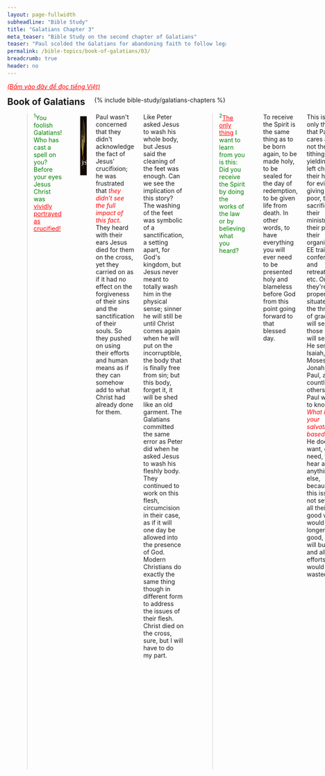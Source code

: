 ```yaml
---
layout: page-fullwidth
subheadline: "Bible Study"
title: "Galatians Chapter 3"
meta_teaser: "Bible Study on the second chapter of Galatians"
teaser: "Paul scolded the Galatians for abandoning faith to follow legalism. He continues to try to convince them that justification can only be by faith, and that God's promise to save believers was given hundreds of years before the law was delivered, and God's promise cannot be broken under any circumstances. The law was given to make people realize their need of the Savior, but not for justification."
permalink: /bible-topics/book-of-galatians/03/
breadcrumb: true
header: no
---
```

<!--more-->
<p style="font-style: italic;"><a style="color: #ff0000;" href="{{ site.projectname }}/hoc-kinh-thanh/sach-ga-la-ti/03/">(Bấm vào đây để đọc tiếng Việt)</a></p>
<div class="row">
<div class="bible-index medium-4 medium-push-8 columns">
<h2 style="margin: 0px">Book of Galatians</h2>
        {% include bible-study/galatians-chapters %}
</div><!-- /.medium-4.columns -->
<div class="medium-8 medium-pull-4 columns">

<!-- main body text -->
<p style="text-align: left;"><blockquote><span style="color: #008000;"><sup>1</sup>You foolish Galatians! Who has cast a spell on you? Before your eyes Jesus Christ was<span style="text-decoration: underline;"><span style="color: #ff0000; text-decoration: underline;"> vividly portrayed as crucified!</span></span></span></blockquote></p>
<div>
<p>
<img alt src="/images/different-gospel.jpg" style="border: 0px none; margin: 7px 15px 0px 0px; max-width: 100%; height: 136px; padding: 0px; float: left;">
</p>
</div>
<p style="text-align: left;">Paul wasn't concerned that they didn't acknowledge the fact of Jesus' crucifixion; he was frustrated that <em><span style="color: #ff0000;">they didn't see the full impact of this fact</span></em>. They heard with their ears Jesus died for them on the cross, yet they carried on as if it had no effect on the forgiveness of their sins and the sanctification of their souls. So they pushed on using their efforts and human means as if they can somehow add to what Christ had already done for them.</p>
<p style="text-align: left;">Like Peter asked Jesus to wash his whole body, but Jesus said the cleaning of the feet was enough. Can we see the implication of this story? The washing of the feet was symbolic of a sanctification, a setting apart, for God's kingdom, but Jesus never meant to totally wash him in the physical sense; sinner he will still be until Christ comes again when he will put on the incorruptible, the body that is finally free from sin; but this body, forget it, it will be shed like an old garment. The Galatians committed the same error as Peter did when he asked Jesus to wash his fleshly body. They continued to work on this flesh, circumcision in their case, as if it will one day be allowed into the presence of God. Modern Christians do exactly the same thing though in different form to address the issues of their flesh. Christ died on the cross, sure, but I will have to do my part.</p>
<p style="text-align: left;"><blockquote><span style="color: #008000;"><sup>2</sup><span style="text-decoration: underline;"><span style="color: #ff0000; text-decoration: underline;">The only thing</span></span> I want to learn from you is this: Did you receive the Spirit by doing the works of the law or by believing what you heard?</span></blockquote></p>
<p style="text-align: left;">To receive the Spirit is the same thing as to be born again, to be made holy, to be sealed for the day of redemption, to be given life from death. In other words, to have everything you will ever need to be presented holy and blameless before God from this point going forward to that blessed day.</p>
<p style="text-align: left;">This is the only thing that Paul cares about, not their tithing, their yielding the left cheek, their hatred for evil, their giving to the poor, their sacrifices, their ministries, their prayer, their organizing EE training, conferences and retreats, etc. Once they're properly situated at the throne of grace, He will send those He will send, as He sent Isaiah, Moses, Jonah, and Paul, and countless others. &nbsp;All Paul wants to know is: <em><span style="color: #ff0000;">What is your salvation based on?</span></em> He doesn't want, or need, to hear about anything else, because if this issue is not settled, all their good works would no longer be good, but will burn up and all their efforts would be wasted.</p>
<p style="text-align: left;">He might as well ask us the same question.&nbsp;</p>
<p style="text-align: left;"><blockquote><span style="color: #008000;"><sup>3</sup>Are you so foolish? Although you began with the Spirit, are you now trying to <span style="text-decoration: underline;"><span style="color: #ff0000; text-decoration: underline;">finish</span></span> by human effort? <sup>4</sup>Have you suffered so many things for nothing?—if indeed it was for nothing.</span></blockquote></p>
<p style="text-align: left;">I have heard from many well-meaning Christians that though we may be saved by grace at the moment of repentance, the rest of our lives is a balance between grace and works. Is this really what the Bible is saying? What about this very verse that clearly counters that argument. Perhaps we can paraphrase the verse like this: "Are you so foolish? Although you began with grace, are you now trying to finish with your own strength and determination?"</p>
<p style="text-align: left;">In the writing on chapter 1, I quoted Romans 1:17 which says this: <span style="color: #008000;"><em>"This Good News tells us how God makes us right in his sight. This is accomplished <span style="color: #ff0000;"><strong>from start to finish by faith</strong></span>. As the Scriptures say, 'It is through faith that a righteous person has life. (New Living Translation)'"&nbsp;</em><span style="text-align: left; color: #000000;">In other words, there is no point in a Christian's life when human effort is allowed to enter the equation.</span></span></p>
<p style="text-align: left;">And the suffering Paul talked about must be the same thing he said of the Colossians who attempted to make themselves more sanctified through means they were familiar with before they accepted Christ. All the "do not touch," and "do not handle," do nothing to restraint their sinful nature.</p>
<p style="text-align: left;">What were they "<em><span style="color: #ff0000;">trying to finish?</span></em>" What did the blood of the Son of God miss that they had to try to finish. In the eyes of the Judaizing Hebrews Chrisitians, Jewish laws and ordinances make them holy; this is why they don't consider themselves sinners, only Gentiles are sinners. This is why they still fought to bring back circumcision so they can perfect their holiness. But how can they improve upon the ever cleansing blood of the Lamb of God? How can you? How can you be more clean than the moment Christ applied His blood on you?</p>
<p style="text-align: left;">Some very famous expositor of the Bible believes that God intends to use the remaining part of our lives to make us perfect for God's kingdom. What? Isn't this what the Galatians are doing and Paul is vehemently against it? Why are they trying to finish what Christ already finished?</p>
<p style="text-align: left;"><blockquote><span style="color: #008000;"><sup>5</sup>Does God then give you the Spirit and work miracles among you by your doing the works of the law or <span style="text-decoration: underline;"><span style="color: #ff0000; text-decoration: underline;">by your believing what you heard</span></span>? <sup>6</sup>Just as Abraham believed God, and it was credited to him as righteousness, <sup>7</sup>so then, understand that those who believe are the sons of Abraham.</span></blockquote></p>
<p style="text-align: left;">The giving of the Spirit happens at the moment of repentance, when one comes to Christ, and the working of miracles, from transformed temperaments to amazing accomplishments in the life of the Christian, Paul is asking the Galatians, and likewise us, where they think both acts come from? Your obedience? Your diligence in carrying out God's plan? No, the answer lies in you simply believe in the gospel you heard. Trust and obey is a song written by man, not God. The only one who obeyed and God was pleased was Jesus himself, and and when we put our trust in Him that He paid it all for our sins, we partake of this obedience that has nothing to do with the common obedience we have come to assume to mean.</p>
<p style="text-align: left;">Once again Paul emphasized the contrast between faith, or simply believing, versus the doing of the works required by the law. Many Christians do not seem to take this emphasis to heart, most would argue that just believing is not enough, there has to be work that proves your faith. And frequently James 2:24 is used to support this argument, that faith must be accompanied by works. As a matter of fact James 2:21-22 wrote this:</p>
<p style="padding-left: 50px; border-left: 5px solid #eee; text-align: left;"><em><sup>21</sup>Was not Abraham our father <span style="text-decoration: underline; color: #ff0000;">justified by works when he offered Isaac his son on the altar</span>? <sup>22</sup>You see that his faith was working together with his works and his faith was perfected by works. (James 2:21-22)</em>"<span style="text-align: left;"></span></p>
<p style="text-align: left;">This seems to be in stark contrast with Romans 4:2;9-12, which says Abraham was justified before he was even circumcised, way before he even had Isaac, let alone offering him,</p>
<p style="padding-left: 50px; border-left: 5px solid #eee; text-align: left;"><span style="text-align: left;"><em><sup>2</sup>If Abraham was justified by works, he has something to boast about, but not before God. (Romans 4:2)<span style="text-align: left;">&nbsp;...&nbsp;</span></em></span><em><sup>9</sup>Does this blessedness then come upon the circumcised only, or upon the uncircumcised also? For we say that <span style="text-decoration: underline;">faith was accounted to Abraham for righteousness</span>. <sup>10</sup>How then was it accounted? While he was circumcised, or uncircumcised? Not while circumcised, but <span style="text-decoration: underline; color: #ff0000;">while uncircumcised</span>. <sup>11</sup>And he received the sign of circumcision, a seal of the righteousness of the faith which he had <span style="text-decoration: underline; color: #ff0000;">while still uncircumcised</span>, that he might be the father of all those who believe, though they are uncircumcised, that righteousness might be imputed to them also, <sup>12</sup>and the father of circumcision to those who not only are of the circumcision, but who also walk in the steps of the faith which our father Abraham had while still uncircumcised.</em> (Romans 4:2;9-12)"<span style="text-align: left;"></span></p>
<p style="text-align: left;">Who is right? I'll say Paul is right; the Judaizing tendency of the apostles including James is evident in this Galatians passage. And if the revelation Paul received is enough that he can claim they, including James, added nothing to his message, let it be true. This James' passage might have been written during this time when the council of the apostles was still found wanting by Paul that he took them to task with the issue of circumcision as a case in point. And if Peter—or as a demoted Cephas for his hypocrisy when he took off from the Gentiles table upon the arrival of certain men from James, was found guilty of Judaizing, and it appears the rest of the apostles were implicated, too—was publically denounced by Paul on the the Judaizing issue, James is not far from being innocent, might it have been that the James' epistle was influenced by the powerful legalists of the day?</p>
<p style="text-align: left;"><blockquote><span style="color: #008000;"><sup>8</sup>And the scripture, <span style="text-decoration: underline;"><span style="color: #ff0000; text-decoration: underline;">foreseeing</span></span> that God would justify the Gentiles by faith, proclaimed the gospel to Abraham <span style="text-decoration: underline;"><span style="color: #ff0000; text-decoration: underline;">ahead of time</span></span>, saying, “All the nations will be blessed in you.” <sup>9</sup>So then those who believe are blessed along with Abraham the believer.</span></blockquote></p>
<p style="text-align: left;">The gospel was proclaimed to Abraham "<em><span style="color: #ff0000;">ahead of time</span></em>" because the Gentiles' salvation was foreseen, and of course God who is omniscient would also foresee mankind's inability to do anything deserving His saving them, and still He made a promise that cannot be broken. And this promise made no mentioning of any condition other than faith, with nary a hint of works. Romans 4:2 says: "<span style="color: #008000;"><em>For if Abraham was justified by works, he has something to boast about</em></span>," and the often memorized favorite Ephesians 2:8,9 says: "<em><span style="color: #008000;"><sup>8</sup>For by grace you have been saved through faith; and that not of yourselves, it is the gift of God; <sup>9</sup>not as a result of works, so that no one may boast (Ephesians 2:8,9).</span></em>"&nbsp;</p>
<p style="text-align: left;"><blockquote><span style="color: #008000;"><sup>10</sup>For all who rely on doing the works of the law are <span style="text-decoration: underline; color: #ff0000;">under a curse</span>, because it is written, “Cursed is everyone who does not keep on <span style="text-decoration: underline;"><span style="color: #ff0000; text-decoration: underline;">doing everything</span></span> written in the book of the law.”</span></blockquote></p>
<p style="text-align: left;">The law must be a curse because not only its standard too high for anyone to fulfill, all of the law must be fulfill, every jot and every tittle.</p>
<p style="text-align: left;"><blockquote><span style="color: #008000;"><sup>11</sup>Now <span style="text-decoration: underline;"><span style="color: #ff0000; text-decoration: underline;">it is clear</span></span> no one is justified before God by the law, because the righteous one will <span style="text-decoration: underline;"><span style="color: #ff0000; text-decoration: underline;">live by faith</span></span>.</span></blockquote></p>
<p style="text-align: left;">It should be very clear in their minds, and ours, right now that we cannot use the law as a basis for our justification. And <em><span style="color: #ff0000;">if the law fails at that very first step in establishing our relationship with God</span></em>, how can it help us do anything good for God? or anything good that pleases Him? But the baffling thing is most do not see the law for what its principal function really is. It is designed to show us our failures, not our success. It's like a clear mirror to show the one standing in front of it blemishes that are humanly impossible to remove: the sinful nature. A proper response for anyone is to start looking elsewhere for a way that works: Jesus, the way the truth and the life.</p>
<p style="text-align: left;"><blockquote><span style="color: #008000;"><sup>12</sup>But <span style="text-decoration: underline; color: #ff0000;">the law is not based on faith</span>, and the one who does the works of the law will live by them. <sup>13</sup>Christ redeemed us from the curse of the law by becoming a curse for us (because it is written, “Cursed is everyone who hangs on a tree”) <sup>14</sup>in order that in Christ Jesus the blessing of Abraham would come to the Gentiles, so that we could receive the promise of the Spirit by faith.</span></blockquote></p>
<p style="text-align: left;"><em><span style="color: #ff0000;">The law requires works, not faith</span></em>. It's based on compliance, not willingness without threat or judgement. It does not grant freedom, but exacts payments and promises punishment upon failure. It's a cold and uncompromising system. It's described in Ezekiel 18:20: "<span style="color: #008000;"><em>The soul that sins, it shall die.</em></span>" No exception, no reduced sentence.</p>
<p style="text-align: left;">And if Christ did not come to fulfill the law, to release us from its grip, the blessing of Abraham would not have come to us; the blessing of the promise of the Spirit, by faith.</p>
<p style="text-align: left;"><span style="color: #ff6600;"><strong><span style="font-size: 14pt;">Inheritance Comes from Promises and not Law</span></strong></span></p>
<p style="text-align: left;"><blockquote><span style="color: #008000;"><sup>15</sup>Brothers and sisters, I offer an example from everyday life: When a covenant has been ratified, even though it is only a human contract, no one can <span style="text-decoration: underline;"><span style="color: #ff0000; text-decoration: underline;">set it aside or add</span></span> anything to it.</span></blockquote></p>
<p style="text-align: left;">Paul gave an example of a real world contract; even as lowly as a human contract, it <em><span style="color: #ff0000;">cannot be altered</span></em>. There is a statement like it at the end of the book of Revelation about not adding or subtracting anything to God given covenant; and once again, this covenant is encapsulated in John 3:16: "<span style="color: #008000;"><em>For God so loved the world ...</em></span>" Let there be no subtle minimization of the effectiveness of this covenant.</p>
<p style="text-align: left;"><blockquote><span style="color: #008000;"><sup>16</sup>Now the promises were spoken to Abraham and to his descendant. Scripture does not say, “and to the descendants,” referring to many, but “and to your descendant,” referring to one, who is Christ. <sup>17</sup>What I am saying is this: The law that came four hundred thirty years later <span style="text-decoration: underline;"><span style="color: #ff0000; text-decoration: underline;">does not cancel</span></span> a covenant previously ratified by God, so as to invalidate the promise.</span></blockquote></p>
<p style="text-align: left;">The law that came hundreds of years later <em><span style="color: #ff0000;">cannot invalidate</span></em> the promise. The law that shows our unworthiness, that condemns us, can no longer use our sins against us. If a human ratified covenant cannot be invalidated, how much firmer is the one ratified by God.</p>
<p style="text-align: left;"><blockquote><span style="color: #008000;"><sup>18</sup>For if the inheritance is based on the law, it is no longer based on the promise, but God graciously gave it to Abraham <span style="text-decoration: underline;"><span style="color: #ff0000; text-decoration: underline;">through the promise</span></span>.</span></blockquote></p>
<p style="text-align: left;"><em><span style="color: #ff0000;">This inheritance is our citizenship of heaven</span></em>, our sonship of God. But the practical implication is: no one can enter God's kingdom, or become God's sons and daughters, without <em><span style="color: #ff0000;">perfect</span><span style="color: #ff0000;"> holiness</span></em>, being <span style="color: #ff0000;"><em>perfectly</em><em> sanctified</em></span> at any moment, being <em><span style="color: #ff0000;">completely pleasing</span></em> to God. And since we know the only instrument through which God prepares us for His Kingdom is: God's perfect Sacrifice. Anything that we do cannot make us more sanctified than the day we first believe. This is why it is amazing grace.</p>
<p style="text-align: left;">One more important point: <em><span style="color: #ff0000;">the only way</span></em> we please God, so ever completely is: to believe in His Son, no works attached. This is how we receive the inheritance. And if the inheritance is based on the law, which one among us can get it? Nicodemus asked Jesus the very honest question that few if any of legalists of our time are sincere enough to ask.</p>
<p style="text-align: left;"><blockquote><span style="color: #008000;"><sup>19</sup><span style="text-decoration: underline;"><span style="color: #ff0000; text-decoration: underline;">Why then was the law given?</span></span> It was added because of transgressions, until the arrival of the descendant to whom the promise had been made. It was administered through angels by an intermediary. <sup>20</sup>Now an intermediary is not for one party alone, but God is one.</span></blockquote></p>
<p style="text-align: left;">The law was given, or added, because of transgression? This is inconsistent with Paul's previous statement which he said nothing can be added or taken away from God's covenant hundreds of years before the law was given. To really add something to the covenant would amount to changing the condition through which man can be saved. So there must be a different meaning to this word "added," which must mean to <em><span style="color: #ff0000;">make men more conscious of their transgression</span></em>, but not with the purpose of stoping men from further transgression, because this became evident through the Old Covenant. It was added so men cannot deny the reality of their sinful nature. This special "addition" does not change the condition for salvation; it is still and forever will be by grace and through faith alone.</p>
<p style="text-align: left;"><blockquote><span style="color: #008000;"><sup>21</sup>Is the law therefore opposed to the promises of God? Absolutely not! For if a law had been given that was <span style="text-decoration: underline;"><span style="color: #ff0000; text-decoration: underline;">able to give life</span></span>, then righteousness would certainly have come by the law. <sup>22</sup>But the scripture imprisoned everything under sin so that the promise could be given—because of the faithfulness of Jesus Christ—to those who believe.</span></blockquote></p>
<p style="text-align: left;">According to the only possible interpretation of the law based on verses 19 and 20, the law is not the opposite of God's grace as some might think. Many folks like to think of a balance between law and grace, but so far we've seen that the law does not invalidate God's grace, it is used as an instrument to push people toward God's grace, and when it has successfully done so, it's work is done, the saved sinner doesn't need it as a teacher anymore, but the Spirit of God will then take over and guide them into all the truth. The law pushes people into the hand of grace, and then leave.</p>
<p style="text-align: left;">The law was given to "imprison" mankind under sin, giving them the only way to salvation that is to believe in Christ.</p>
<p style="text-align: left;">But the interesting, or maybe more like ... foolish—to use Paul's expression—, thing is some actually think the law can give life. Really? There is a huge amount of Scriptures that say the complete opposite: <em><span style="color: #ff0000;">the law brings death</span></em>, and bear fruit for death, and is a curse to those that use it as a guide, and many more.</p>
<p style="text-align: left;"><span style="color: #ff6600;"><strong><span style="font-size: 14pt;">Sons of God Are Heirs of Promise</span></strong></span></p>
<p style="text-align: left;"><blockquote><span style="color: #008000;"><sup>23</sup>Now before faith came we were held in custody under the law, being kept as prisoners until the coming faith would be revealed. <sup>24</sup>Thus the law had become <span style="text-decoration: underline;"><span style="color: #ff0000; text-decoration: underline;">our guardian until Christ</span></span>, so that we could be declared righteous by faith. <sup>25</sup>But now that faith has come, we are <span style="text-decoration: underline;"><span style="color: #ff0000; text-decoration: underline;">no longer</span></span> under a guardian.</span></blockquote></p>
<p style="text-align: left;">Our relationship with the law is described as a type of prisoner and custodian. Not one that reflects the words of Jesus: life, rest, freedom, living water, peace that passes understanding, etc. And few realized that they can be released from the guardianship of the law as a result of their now being in Christ. The <em><span style="color: #ff0000;">transition must take place</span></em>, from guardianship under the law to faith in Christ, from Old Covenant to New Covenant, from prisoner to liberated, so that this great thing can happen: <em><span style="color: #ff0000;">declared righteous</span></em> by faith. If you insist on the guardianship of the law, you can only be condemned, because that is what the law does.&nbsp;</p>
<p style="text-align: left;"><blockquote><span style="color: #008000;"><sup>26</sup>For in Christ Jesus you are all sons of God <span style="text-decoration: underline;"><span style="color: #ff0000; text-decoration: underline;">through faith</span></span>. <sup>27</sup>For all of you who were baptized into Christ have clothed yourselves with Christ.</span></blockquote></p>
<p style="text-align: left;">Sons of God <em><span style="color: #ff0000;">through faith</span></em>, not through the law. To be baptized into Christ is to become a grown man, this is a quote from Jamieson, Fausset, and Brown commentary: {xtypo_info}Ye did, in that very act of being baptized into Christ, put on, or clothe yourselves with, Christ:so the Greek expresses. Christ is to you the toga virilis (the Roman garment of the full- grown man, assumed when ceasing to be a child)<span style="color: #999999;">—<span style="text-align: left;">Jamieson, Fausset, and Brown</span></span><span style="text-align: left;">{/xtypo_info}</span></p>
<p style="text-align: left;"><span style="text-align: left;">Paul frequently refers to those that are still under the guardianship of the law as <em><span style="color: #ff0000;">babes</span></em>, little children, immature, but those that put on Christ through faith become grown up and can take solid food, the kind of scriptural understanding that is based on grace through faith in Christ. This is also rather obvious in daily life; a child needs lots of rules and detailed guidance, a mature individual is guided by principles. So to us mature Christians, the Holy Spirit of God is not only our principles, but the one who not only guide us into all the truth, He empowers us to do God's work, too.</span></p>
<p style="text-align: left;"><blockquote><span style="color: #008000;"><sup>28</sup>There is neither Jew nor Greek, there is neither slave nor free, there is neither male nor female—for all of you are one in Christ Jesus.</span></blockquote></p>
<p style="text-align: left;">Outside of Christ, there are classes between the priviledged and the underpriviledged. Jews vs. the so-called Gentile sinners, slave and free, male and female where only the male has the priviledge of undergoing circumcision. In Christ, all are equally sinful, and all desperately need to be saved by grace.</p>
<p style="text-align: left;"><blockquote><span style="color: #008000;"><sup>29</sup>And if you belong to Christ, then you are Abraham’s descendants, heirs according to the promise.</span></blockquote></p>
<p style="text-align: left;">What an amazing chapter!</p>

{% include bible-study/bible-study-footer %}
</div><!-- /.medium-8.columns -->
</div><!-- /.row -->
